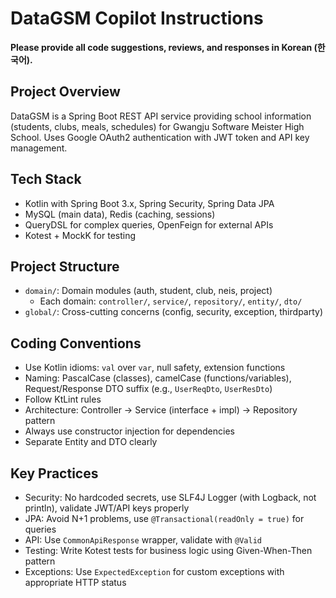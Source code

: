 # DataGSM Copilot Instructions

**Please provide all code suggestions, reviews, and responses in Korean (한국어).**

## Project Overview
DataGSM is a Spring Boot REST API service providing school information (students, clubs, meals, schedules) for Gwangju Software Meister High School. Uses Google OAuth2 authentication with JWT token and API key management.

## Tech Stack
- Kotlin with Spring Boot 3.x, Spring Security, Spring Data JPA
- MySQL (main data), Redis (caching, sessions)
- QueryDSL for complex queries, OpenFeign for external APIs
- Kotest + MockK for testing

## Project Structure
- `domain/`: Domain modules (auth, student, club, neis, project)
  - Each domain: `controller/`, `service/`, `repository/`, `entity/`, `dto/`
- `global/`: Cross-cutting concerns (config, security, exception, thirdparty)

## Coding Conventions
- Use Kotlin idioms: `val` over `var`, null safety, extension functions
- Naming: PascalCase (classes), camelCase (functions/variables), Request/Response DTO suffix (e.g., `UserReqDto`, `UserResDto`)
- Follow KtLint rules
- Architecture: Controller → Service (interface + impl) → Repository pattern
- Always use constructor injection for dependencies
- Separate Entity and DTO clearly

## Key Practices
- Security: No hardcoded secrets, use SLF4J Logger (with Logback, not println), validate JWT/API keys properly
- JPA: Avoid N+1 problems, use `@Transactional(readOnly = true)` for queries
- API: Use `CommonApiResponse` wrapper, validate with `@Valid`
- Testing: Write Kotest tests for business logic using Given-When-Then pattern
- Exceptions: Use `ExpectedException` for custom exceptions with appropriate HTTP status
